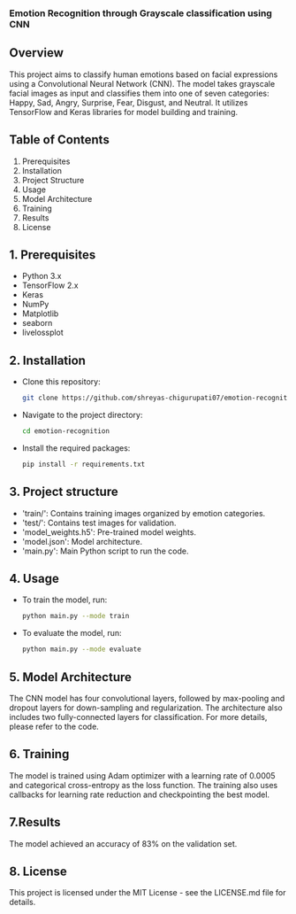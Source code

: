
### Emotion Recognition through Grayscale classification using CNN
## Overview

This project aims to classify human emotions based on facial expressions using a Convolutional Neural Network (CNN). The model takes grayscale facial images as input and classifies them into one of seven categories: Happy, Sad, Angry, Surprise, Fear, Disgust, and Neutral. It utilizes TensorFlow and Keras libraries for model building and training.

## Table of Contents

1. Prerequisites
2. Installation
3. Project Structure
4. Usage
5. Model Architecture
6. Training
7. Results
8. License


## 1. Prerequisites

* Python 3.x
* TensorFlow 2.x
* Keras
* NumPy
* Matplotlib
* seaborn
* livelossplot

## 2. Installation
* Clone this repository:<br>
  ``` bash
  git clone https://github.com/shreyas-chigurupati07/emotion-recognition.git

* Navigate to the project directory:<br>
  ``` bash
  cd emotion-recognition

* Install the required packages:<br>
  ``` bash
  pip install -r requirements.txt

## 3. Project structure
* 'train/': Contains training images organized by emotion categories.
* 'test/': Contains test images for validation.
* 'model_weights.h5': Pre-trained model weights.
* 'model.json': Model architecture.
* 'main.py': Main Python script to run the code.

## 4. Usage
* To train the model, run:
  ``` bash
  python main.py --mode train
* To evaluate the model, run:
  ``` bash
  python main.py --mode evaluate

## 5. Model Architecture
The CNN model has four convolutional layers, followed by max-pooling and dropout layers for down-sampling and regularization. The architecture also includes two fully-connected layers for classification. For more details, please refer to the code.


## 6. Training
The model is trained using Adam optimizer with a learning rate of 0.0005 and categorical cross-entropy as the loss function. The training also uses callbacks for learning rate reduction and checkpointing the best model.

## 7.Results
The model achieved an accuracy of 83% on the validation set.

## 8. License
This project is licensed under the MIT License - see the LICENSE.md file for details.


